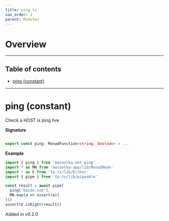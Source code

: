 ```yaml
---
title: ping.ts
nav_order: 1
parent: Modules
---
```


# Overview

---

<h2 class="text-delta">Table of contents</h2>

- [ping (constant)](#ping-constant)

---

# ping (constant)

Check a HOST is ping live

**Signature**

```ts

export const ping: MonadFunction<string, boolean> = ...

```

**Example**

```ts
import { ping } from 'macoolka-net-ping'
import * as MN from 'macoolka-app/lib/MonadNode'
import * as E from 'fp-ts/lib/Either'
import { pipe } from 'fp-ts/lib/pipeable'

const result = await pipe(
  ping('baidu.com'),
  MN.map(a => assert(a))
)()
assert(E.isRight(result))
```

Added in v0.2.0
